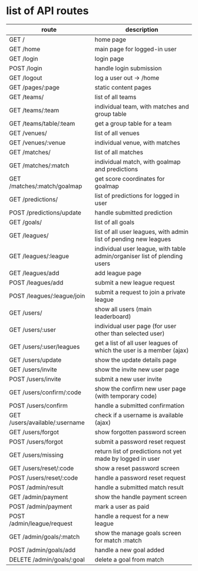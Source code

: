 # list of API routes

| route | description |
| ---   | ---         |
| GET /                           | home page
| GET /home                       | main page for logged-in user
| GET /login                      | login page
| POST /login                     | handle login submission
| GET /logout                     | log a user out -> /home
| GET /pages/:page                | static content pages
| GET /teams/                     | list of all teams
| GET /teams/:team                | individual team, with matches and group table
| GET /teams/table/:team          | get a group table for a team
| GET /venues/                    | list of all venues
| GET /venues/:venue              | individual venue, with matches
| GET /matches/                   | list of all matches
| GET /matches/:match             | individual match, with goalmap and predictions
| GET /matches/:match/goalmap     | get score coordinates for goalmap
| GET /predictions/               | list of predictions for logged in user
| POST /predictions/update        | handle submitted prediction
| GET /goals/                     | list of all goals
| GET /leagues/                   | list of all user leagues, with admin list of pending new leagues
| GET /leagues/:league            | individual user league, with table admin/organiser list of plending users
| GET /leagues/add                | add league page
| POST /leagues/add               | submit a new league request
| POST /leagues/:league/join      | submit a request to join a private league
| GET /users/                     | show all users (main leaderboard)
| GET /users/:user                | individual user page (for user other than selected user)
| GET /users/:user/leagues        | get a list of all user leagues of which the user is a member (ajax)
| GET /users/update               | show the update details page
| GET /users/invite               | show the invite new user page
| POST /users/invite              | submit a new user invite
| GET /users/confirm/:code        | show the confirm new user page (with temporary code)
| POST /users/confirm             | handle a submitted confirmation
| GET /users/available/:username  | check if a username is available (ajax)
| GET /users/forgot               | show forgotten password screen
| POST /users/forgot              | submit a password reset request
| GET /users/missing              | return list of predictions not yet made by logged in user
| GET /users/reset/:code          | show a reset password screen
| POST /users/reset/:code         | handle a password reset request
| POST /admin/result              | handle a submitted match result
| GET /admin/payment              | show the handle payment screen
| POST /admin/payment             | mark a user as paid
| POST /admin/league/request      | handle a request for a new league
| GET /admin/goals/:match         | show the manage goals screen for match :match
| POST /admin/goals/add           | handle a new goal added
| DELETE /admin/goals/:goal       | delete a goal from match